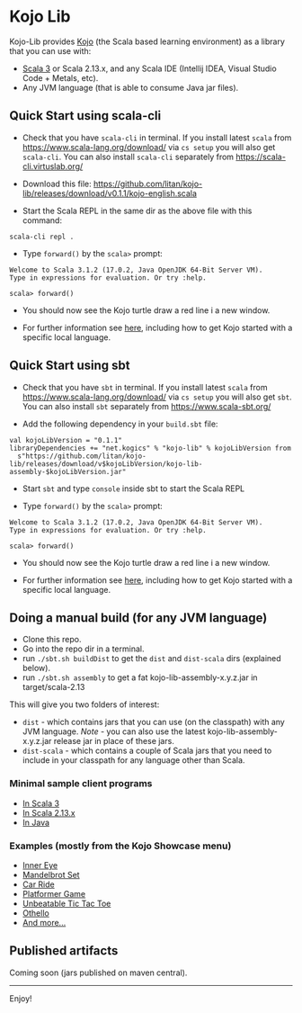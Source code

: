 # Kojo Lib

Kojo-Lib provides [Kojo](https://www.kojo.in) (the Scala based learning environment) as a library that you can use with:
- [Scala 3](https://github.com/litan/kojo-lib-scala3samples) or Scala 2.13.x, and any Scala IDE (Intellij IDEA, Visual Studio Code + Metals, etc).
- Any JVM language (that is able to consume Java jar files).

## Quick Start using scala-cli

* Check that you have `scala-cli` in terminal. If you install latest `scala` from https://www.scala-lang.org/download/ via `cs setup` you will also get `scala-cli`. You can also install `scala-cli` separately from https://scala-cli.virtuslab.org/

* Download this file: https://github.com/litan/kojo-lib/releases/download/v0.1.1/kojo-english.scala

* Start the Scala REPL in the same dir as the above file with this command:
```
scala-cli repl .
```

* Type `forward()` by the `scala>` prompt:
```
Welcome to Scala 3.1.2 (17.0.2, Java OpenJDK 64-Bit Server VM).
Type in expressions for evaluation. Or try :help.

scala> forward()
``` 

* You should now see the Kojo turtle draw a red line i a new window.

* For further information see [here](https://github.com/litan/kojo-lib/tree/main/getting-started), including how to get Kojo started with a specific local language.


## Quick Start using sbt

* Check that you have `sbt` in terminal.  If you install latest `scala` from https://www.scala-lang.org/download/ via `cs setup` you will also get `sbt`. You can also install `sbt` separately from https://www.scala-sbt.org/

* Add the following dependency in your `build.sbt` file:
```
val kojoLibVersion = "0.1.1"
libraryDependencies += "net.kogics" % "kojo-lib" % kojoLibVersion from 
  s"https://github.com/litan/kojo-lib/releases/download/v$kojoLibVersion/kojo-lib-assembly-$kojoLibVersion.jar"
```

* Start `sbt` and type `console` inside sbt to start the Scala REPL

* Type `forward()` by the `scala>` prompt:
```
Welcome to Scala 3.1.2 (17.0.2, Java OpenJDK 64-Bit Server VM).
Type in expressions for evaluation. Or try :help.

scala> forward()
``` 

* You should now see the Kojo turtle draw a red line i a new window.

* For further information see [here](https://github.com/litan/kojo-lib/tree/main/getting-started), including how to get Kojo started with a specific local language.




## Doing a manual build (for any JVM language)
- Clone this repo.
- Go into the repo dir in a terminal.
- run `./sbt.sh buildDist` to get the `dist` and `dist-scala` dirs (explained below).
- run `./sbt.sh assembly` to get a fat kojo-lib-assembly-x.y.z.jar in target/scala-2.13

This will give you two folders of interest:
- `dist` - which contains jars that you can use (on the classpath) with any JVM language. *Note* - you can also use the latest kojo-lib-assembly-x.y.z.jar release jar in place of these jars. 
- `dist-scala` - which contains a couple of Scala jars that you need to include in your classpath for any language other than Scala.

### Minimal sample client programs
- [In Scala 3](https://github.com/litan/kojo-lib-scala3samples/blob/main/src/main/scala/example/Main.scala)
- [In Scala 2.13.x](https://github.com/litan/kojo-lib/blob/main/src/main/scala/driver/Main.scala)
- [In Java](https://github.com/litan/kojo-lib/blob/main/src/main/java/driver/Main4Java.java)

### Examples (mostly from the Kojo Showcase menu)
- [Inner Eye](https://github.com/litan/kojo-lib/blob/main/src/main/scala/example/InnerEye.scala)
- [Mandelbrot Set](https://github.com/litan/kojo-lib/blob/main/src/main/scala/example/MandelbrotSet.scala)
- [Car Ride](https://github.com/litan/kojo-lib/blob/main/src/main/scala/example/CarRide.scala)
- [Platformer Game](https://github.com/litan/kojo-lib/blob/main/src/main/scala/example/DemoPlatformer.scala)
- [Unbeatable Tic Tac Toe](https://github.com/litan/kojo-lib/blob/main/src/main/scala/example/TicTacToeUnbeatable.scala)  
- [Othello](https://github.com/litan/kojo-lib/blob/main/src/main/scala/game/othello/main.scala)
- [And more...](https://github.com/litan/kojo-lib/tree/main/src/main/scala/example)

## Published artifacts
Coming soon (jars published on maven central).

---

Enjoy!
